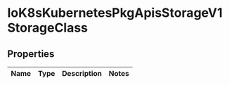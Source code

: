 
# IoK8sKubernetesPkgApisStorageV1StorageClass

## Properties
Name | Type | Description | Notes
------------ | ------------- | ------------- | -------------



